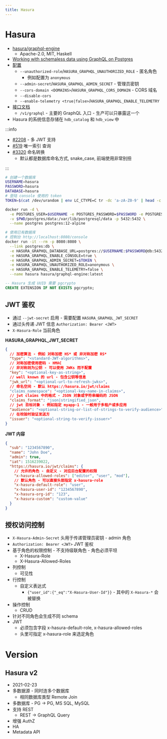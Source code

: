 ```yaml
---
title: Hasura
---
```


# Hasura

- [hasura/graphql-engine](https://github.com/hasura/graphql-engine)
  - Apache-2.0, MIT, Haskell
- [Working with schemaless data using GraphQL on Postgres](https://blog.hasura.io/574a1ee2e87f)
- [配置](https://docs.hasura.io/1.0/graphql/manual/deployment/graphql-engine-flags/reference.html)
  - `--unauthorized-role`/`HASURA_GRAPHQL_UNAUTHORIZED_ROLE` - 匿名角色
    - 例如配置为 `anonymous`
  - `--admin-secret`/`HASURA_GRAPHQL_ADMIN_SECRET` - 管理员密钥
  - `--cors-domain <DOMAINS>`/`HASURA_GRAPHQL_CORS_DOMAIN` - CORS 域名
  - `--disable-cors`
  - `--enable-telemetry <true|false>`/`HASURA_GRAPHQL_ENABLE_TELEMETRY`
- [接口文档](https://docs.hasura.io/1.0/graphql/manual/api-reference/index.html)
  - `/v1/graphql` - 主要的 GraphQL 入口 - 生产可以只暴露这一个
- Hasura 的系统信息存储在 `hdb_catalog` 和 `hdb_view` 中

:::info

- [#2208](https://github.com/hasura/graphql-engine/issues/2208) - 多 JWT 支持
- [#519](https://github.com/hasura/graphql-engine/issues/519) 唯一索引 查询
- [#3320](https://github.com/hasura/graphql-engine/issues/3320) 命名转换
  - 默认都是数据库命名方式, snake_case, 前端使用非常别扭

:::

```bash
# 创建一个数据库
USERNAME=hasura
PASSWORD=hasura
DATABASE=hasura
# 登陆 console 使用的 token
TOKEN=$(cat /dev/urandom | env LC_CTYPE=C tr -dc 'a-zA-Z0-9' | head -c 32 | tee -)

docker run -d \
  -e POSTGRES_USER=$USERNAME -e POSTGRES_PASSWORD=$PASSWORD -e POSTGRES_DB=$DATABASE \
  -v $PWD/postgres/data:/var/lib/postgresql/data -p 5432:5432 \
  --name postgres postgres:12-alpine

# 使用已有数据库
# 控制台 http://localhost:8080/console
docker run -it --rm -p 8080:8080 \
  --link postgres:db \
  -e HASURA_GRAPHQL_DATABASE_URL=postgres://$USERNAME:$PASSWORD@db:5432/$DATABASE \
  -e HASURA_GRAPHQL_ENABLE_CONSOLE=true \
  -e HASURA_GRAPHQL_ADMIN_SECRET=$TOKEN \
  -e HASURA_GRAPHQL_UNAUTHORIZED_ROLE=anonymous \
  -e HASURA_GRAPHQL_ENABLE_TELEMETRY=false \
  --name hasura hasura/graphql-engine:latest
```

```sql
-- Hasura 生成 UUID 需要 pgcrypto
CREATE EXTENSION IF NOT EXISTS pgcrypto;
```

## JWT 鉴权

- 通过 `--jwt-secret` 启用 - 需要配置 `HASURA_GRAPHQL_JWT_SECRET`
- 通过头传递 JWT 信息 `Authorization: Bearer <JWT>`
- `X-Hasura-Role` 当前角色

**HASURA_GRAPHQL_JWT_SECRET**

```json
{
  // 加密算法 - 例如 对称加密 HS* 或 非对称加密 RS*
  "type": "<standard-JWT-algorithms>",
  // 对称加密使用密码 - HMAC
  // 非对称则为公钥 - 可以使用 JWKs 而不配置
  "key": "<optional-key-as-string>",
  // well known 的 url - 包含公钥等信息
  "jwk_url": "<optional-url-to-refresh-jwks>",
  // 命名空间 - 默认 https://hasura.io/jwt/claims
  "claims_namespace": "<optional-key-name-in-claims>",
  // jwt claims 中的格式 - JSON 对象或字符串编码的 JSON
  "claims_format": "json|stringified_json",
  // jwt 目标对象 - 例如指定 myapp-1 - 一般用于多租户或多应用
  "audience": "<optional-string-or-list-of-strings-to-verify-audience>",
  // 在校验时验证发送方
  "issuer": "<optional-string-to-verify-issuer>"
}
```

**JWT 内容**

```json
{
  "sub": "1234567890",
  "name": "John Doe",
  "admin": true,
  "iat": 1516239022,
  "https://hasura.io/jwt/claims": {
    // 允许的角色 - 自定义 - 对应后台配置的权限
    "x-hasura-allowed-roles": ["editor", "user", "mod"],
    // 默认角色 - 可以直接头部指定 x-hasura-role
    "x-hasura-default-role": "user",
    "x-hasura-user-id": "1234567890",
    "x-hasura-org-id": "123",
    "x-hasura-custom": "custom-value"
  }
}
```

## 授权访问控制

- `X-Hasura-Admin-Secret` 头用于传递管理员密钥 - admin 角色
- `Authorization: Bearer <JWT>` JWT 鉴权
- 基于角色的权限控制 - 不支持级联角色 - 角色必须平坦
  - X-Hasura-Role
  - X-Hasura-Allowed-Roles
- 列控制
  - 可见性
- 行控制
  - 自定义表达式
    - `{"user_id":{"_eq":"X-Hasura-User-Id"}}` - 其中的 `X-Hasura-*` 会被替换
- 操作控制
  - CRUD
- 针对不同角色会生成不同 schema
- JWT
  - 必须包含字段 x-hasura-default-role, x-hasura-allowed-roles
  - 头里可指定 x-hasura-role 来选定角色

# Version

## Hasura v2

- 2021-02-23
- 多数据源 - 同时连多个数据库
  - 相同数据库类型 Remote Join
- 多数据库 - PG -> PG, MS SQL, MySQL
- 支持 REST
  - REST -> GraphQL Query
- 增强 AuthZ
- HA
- Metadata API
